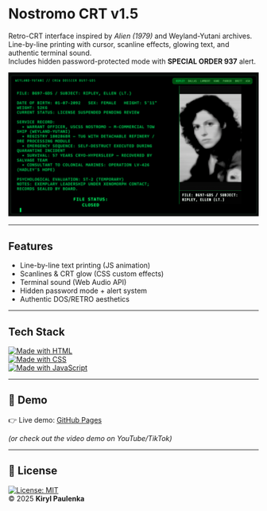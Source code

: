 # Nostromo CRT v1.5

Retro-CRT interface inspired by *Alien (1979)* and Weyland-Yutani archives.  
Line-by-line printing with cursor, scanline effects, glowing text, and authentic terminal sound.  
Includes hidden password-protected mode with **SPECIAL ORDER 937** alert.  

![Nostromo CRT Demo](demo.png)

---

## Features
- Line-by-line text printing (JS animation)  
- Scanlines & CRT glow (CSS custom effects)  
- Terminal sound (Web Audio API)  
- Hidden password mode + alert system  
- Authentic DOS/RETRO aesthetics  

---

## Tech Stack
[![Made with HTML](https://img.shields.io/badge/HTML-5-orange)]()  
[![Made with CSS](https://img.shields.io/badge/CSS-3-blue)]()  
[![Made with JavaScript](https://img.shields.io/badge/JavaScript-ES6-yellow)]()  

---

## 🚀 Demo
👉 Live demo: [GitHub Pages](https://kirylpaulenka.github.io/Alien-Nostromo-archives/)  

*(or check out the video demo on YouTube/TikTok)*  

---

## 📜 License
[![License: MIT](https://img.shields.io/badge/License-MIT-green.svg)](LICENSE)  
© 2025 **Kiryl Paulenka**
